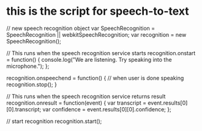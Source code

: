 # this is the script for speech-to-text

// new speech recognition object
var SpeechRecognition = SpeechRecognition || webkitSpeechRecognition;
var recognition = new SpeechRecognition();
            
// This runs when the speech recognition service starts
recognition.onstart = function() {
    console.log("We are listening. Try speaking into the microphone.");
};

recognition.onspeechend = function() {
    // when user is done speaking
    recognition.stop();
}
              
// This runs when the speech recognition service returns result
recognition.onresult = function(event) {
    var transcript = event.results[0][0].transcript;
    var confidence = event.results[0][0].confidence;
};
              
// start recognition
recognition.start();
